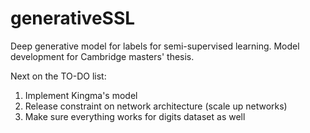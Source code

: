# generativeSSL
Deep generative model for labels for semi-supervised learning.
Model development for Cambridge masters' thesis.

Next on the TO-DO list:
1. Implement Kingma's model
2. Release constraint on network architecture (scale up networks)
3. Make sure everything works for digits dataset as well
